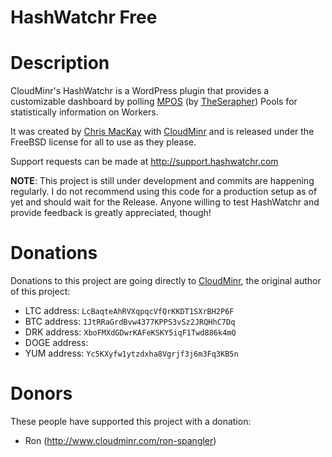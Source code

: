HashWatchr Free
==========

Description
===========

CloudMinr's HashWatchr is a WordPress plugin that provides a customizable dashboard by polling [MPOS](https://github.com/MPOS/php-mpos) (by [TheSerapher](https://github.com/TheSerapher)) Pools for statistically information on Workers.

It was created by [Chris MacKay](https://www.google.com/+ChrisMacKay) with [CloudMinr](https://www.github.com/CloudMinr) and is released under the FreeBSD license for all to use as they please.

Support requests can be made at http://support.hashwatchr.com

**NOTE**: This project is still under development and commits are happening regularly. I do not recommend using this code for a production setup as of yet and should wait for the Release. Anyone willing to test HashWatchr and provide feedback is greatly appreciated, though!

Donations
=========

Donations to this project are going directly to [CloudMinr](https://github.com/CloudMinr), the original author of this project:

* LTC address: `LcBaqteAhRVXqpqcVfQrKKDT1SXrBH2P6F`
* BTC address: `1JtRRaGrdBvw4377KPPS3vSz2JRQHhC7Dq`
* DRK address: `XboFMXdGDwrKAFeKSKY5iqF1Twd886k4mQ`
* DOGE address: 
* YUM address: `Yc5KXyfw1ytzdxha8Vgrjf3j6m3Fq3KB5n`

Donors
======

These people have supported this project with a donation:

* Ron (http://www.cloudminr.com/ron-spangler)
